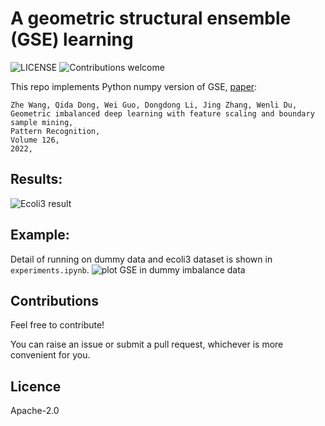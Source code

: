 # A geometric structural ensemble (GSE) learning
![LICENSE](https://img.shields.io/github/license/suongnhoang/Geometric-Structural-Ensemble-learning-GSE)
![Contributions welcome](https://img.shields.io/badge/contributions-welcome-brightgreen.svg)

This repo implements Python numpy version of GSE, [paper](https://www.sciencedirect.com/science/article/abs/pii/S0031320322000450):     
```
Zhe Wang, Qida Dong, Wei Guo, Dongdong Li, Jing Zhang, Wenli Du,
Geometric imbalanced deep learning with feature scaling and boundary sample mining,
Pattern Recognition,
Volume 126,
2022,
```
## Results:
![Ecoli3 result](https://raw.githubusercontent.com/suongnhoang/GSE/main/data/result-ecoli.png)

## Example:
Detail of running on dummy data and ecoli3 dataset is shown in `experiments.ipynb`.
![plot GSE in dummy imbalance data](https://raw.githubusercontent.com/suongnhoang/GSE/main/data/plot.png)

## Contributions

Feel free to contribute!

You can raise an issue or submit a pull request, whichever is more convenient for you.

## Licence

Apache-2.0
